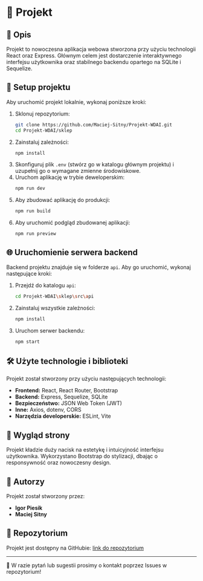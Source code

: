 # 📌 Projekt

## 📖 Opis
Projekt to nowoczesna aplikacja webowa stworzona przy użyciu technologii React oraz Express. Głównym celem jest dostarczenie interaktywnego interfejsu użytkownika oraz stabilnego backendu opartego na SQLite i Sequelize.

## 🚀 Setup projektu
Aby uruchomić projekt lokalnie, wykonaj poniższe kroki:

1. Sklonuj repozytorium:
   ```sh
   git clone https://github.com/Maciej-Sitny/Projekt-WDAI.git
   cd Projekt-WDAI/sklep
   ```
2. Zainstaluj zależności:
   ```sh
   npm install
   ```
3. Skonfiguruj plik `.env` (stwórz go w katalogu głównym projektu) i uzupełnij go o wymagane zmienne środowiskowe.
4. Uruchom aplikację w trybie deweloperskim:
   ```sh
   npm run dev
   ```
5. Aby zbudować aplikację do produkcji:
   ```sh
   npm run build
   ```
6. Aby uruchomić podgląd zbudowanej aplikacji:
   ```sh
   npm run preview
   ```

## 🌐 Uruchomienie serwera backend
Backend projektu znajduje się w folderze `api`. Aby go uruchomić, wykonaj następujące kroki:

1. Przejdź do katalogu `api`:
   ```sh
   cd Projekt-WDAI\sklep\src\api
   ```
2. Zainstaluj wszystkie zależności:
   ```sh
   npm install
   ```
3. Uruchom serwer backendu:
   ```sh
   npm start
   ```

## 🛠 Użyte technologie i biblioteki
Projekt został stworzony przy użyciu następujących technologii:

- **Frontend:** React, React Router, Bootstrap
- **Backend:** Express, Sequelize, SQLite
- **Bezpieczeństwo:** JSON Web Token (JWT)
- **Inne:** Axios, dotenv, CORS
- **Narzędzia developerskie:** ESLint, Vite

## 🎨 Wygląd strony
Projekt kładzie duży nacisk na estetykę i intuicyjność interfejsu użytkownika. Wykorzystano Bootstrap do stylizacji, dbając o responsywność oraz nowoczesny design.

## 👥 Autorzy
Projekt został stworzony przez:
- **Igor Piesik**
- **Maciej Sitny**

## 📌 Repozytorium
Projekt jest dostępny na GitHubie: [link do repozytorium]([https://github.com/Maciej-Sitny/Projekt-WDAI])

---
📢 W razie pytań lub sugestii prosimy o kontakt poprzez Issues w repozytorium!

